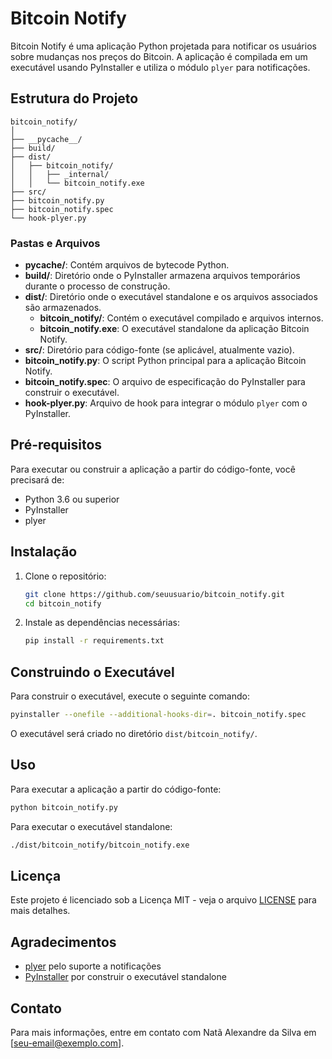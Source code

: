 
# Bitcoin Notify

Bitcoin Notify é uma aplicação Python projetada para notificar os usuários sobre mudanças nos preços do Bitcoin. A aplicação é compilada em um executável usando PyInstaller e utiliza o módulo `plyer` para notificações.

## Estrutura do Projeto

```
bitcoin_notify/
│
├── __pycache__/
├── build/
├── dist/
│   ├── bitcoin_notify/
│   │   ├── _internal/
│   │   └── bitcoin_notify.exe
├── src/
├── bitcoin_notify.py
├── bitcoin_notify.spec
└── hook-plyer.py
```

### Pastas e Arquivos

- **__pycache__/**: Contém arquivos de bytecode Python.
- **build/**: Diretório onde o PyInstaller armazena arquivos temporários durante o processo de construção.
- **dist/**: Diretório onde o executável standalone e os arquivos associados são armazenados.
  - **bitcoin_notify/**: Contém o executável compilado e arquivos internos.
  - **bitcoin_notify.exe**: O executável standalone da aplicação Bitcoin Notify.
- **src/**: Diretório para código-fonte (se aplicável, atualmente vazio).
- **bitcoin_notify.py**: O script Python principal para a aplicação Bitcoin Notify.
- **bitcoin_notify.spec**: O arquivo de especificação do PyInstaller para construir o executável.
- **hook-plyer.py**: Arquivo de hook para integrar o módulo `plyer` com o PyInstaller.

## Pré-requisitos

Para executar ou construir a aplicação a partir do código-fonte, você precisará de:

- Python 3.6 ou superior
- PyInstaller
- plyer

## Instalação

1. Clone o repositório:
   ```sh
   git clone https://github.com/seuusuario/bitcoin_notify.git
   cd bitcoin_notify
   ```

2. Instale as dependências necessárias:
   ```sh
   pip install -r requirements.txt
   ```

## Construindo o Executável

Para construir o executável, execute o seguinte comando:
```sh
pyinstaller --onefile --additional-hooks-dir=. bitcoin_notify.spec
```

O executável será criado no diretório `dist/bitcoin_notify/`.

## Uso

Para executar a aplicação a partir do código-fonte:
```sh
python bitcoin_notify.py
```

Para executar o executável standalone:
```sh
./dist/bitcoin_notify/bitcoin_notify.exe
```

## Licença

Este projeto é licenciado sob a Licença MIT - veja o arquivo [LICENSE](LICENSE) para mais detalhes.

## Agradecimentos

- [plyer](https://github.com/kivy/plyer) pelo suporte a notificações
- [PyInstaller](https://www.pyinstaller.org/) por construir o executável standalone

## Contato

Para mais informações, entre em contato com Natã Alexandre da Silva em [seu-email@exemplo.com].
